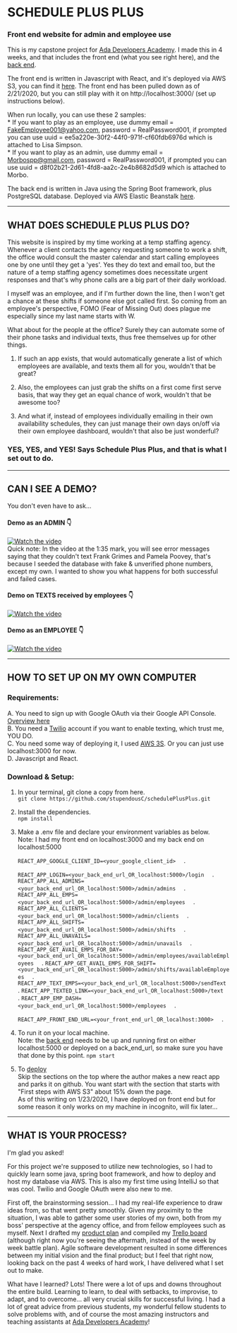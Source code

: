 # SCHEDULE PLUS PLUS
### Front end website for admin and employee use

This is my capstone project for <a href="https://adadevelopersacademy.org">Ada Developers Academy</a>.  I made this in 4 weeks, and that includes the front end (what you see right here), and the [back end](https://github.com/stupendousC/schedule).  

The front end is written in Javascript with React, and it's deployed via AWS S3, you can find it [here](http://schedplusplus.s3-website-us-west-2.amazonaws.com/).  The front end has been pulled down as of 2/21/2020, but you can still play with it on http://localhost:3000/ (set up instructions below).

When run locally, you can use these 2 samples:  
    * If you want to play as an employee, use dummy email = FakeEmployee001@yahoo.com, password = RealPassword001, if prompted you can use uuid = ee5a220e-30f2-44f0-971f-cf60fdb6976d which is attached to Lisa Simpson.  
    * If you want to play as an admin, use dummy email = Morbospp@gmail.com, password = RealPassword001, if prompted you can use uuid = d8f02b21-2d61-4fd8-aa2c-2e4b8682d5d9 which is attached to Morbo.

The back end is written in Java using the Spring Boot framework, plus PostgreSQL database.  Deployed via AWS Elastic Beanstalk [here](http://schedplusplusbackend.us-west-2.elasticbeanstalk.com/).

***

## WHAT DOES SCHEDULE PLUS PLUS DO?

This website is inspired by my time working at a temp staffing agency.  Whenever a client contacts the agency requesting someone to work a shift, the office would consult the master calendar and start calling employees one by one until they get a 'yes'.  Yes they do text and email too, but the nature of a temp staffing agency sometimes does necessitate urgent responses and that's why phone calls are a big part of their daily workload.

I myself was an employee, and if I'm further down the line, then I won't get a chance at these shifts if someone else got called first.  So coming from an employee's perspective, FOMO (Fear of Missing Out) does plague me especially since my last name starts with W.

What about for the people at the office?  Surely they can automate some of their phone tasks and individual texts, thus free themselves up for other things.  

1. If such an app exists, that would automatically generate a list of which employees are available, and texts them all for you, wouldn't that be great?  

2. Also, the employees can just grab the shifts on a first come first serve basis, that way they get an equal chance of work, wouldn't that be awesome too?  

3. And what if, instead of employees individually emailing in their own availability schedules, they can just manage their own days on/off via their own employee dashboard, wouldn't that also be just wonderful?

### YES, YES, and YES!   Says Schedule Plus Plus, and that is what I set out to do.

***

## CAN I SEE A DEMO?

You don't even have to ask... 
#### Demo as an ADMIN 👇  
[![Watch the video](https://img.youtube.com/vi/_9Q1ofPxcDg/hqdefault.jpg)](https://youtu.be/_9Q1ofPxcDg)  
Quick note: In the video at the 1:35 mark, you will see error messages saying that they couldn't text Frank Grimes and Pamela Poovey, that's because I seeded the database with fake & unverified phone numbers, except my own.  I wanted to show you what happens for both successful and failed cases.  

#### Demo on TEXTS received by employees 👇
[![Watch the video](https://img.youtube.com/vi/rvT_r7Nze6g/hqdefault.jpg)](https://youtu.be/rvT_r7Nze6g)

#### Demo as an EMPLOYEE 👇
[![Watch the video](https://img.youtube.com/vi/TMOkfiG8SKQ/hqdefault.jpg)](https://youtu.be/TMOkfiG8SKQ)

***

## HOW TO SET UP ON MY OWN COMPUTER
### Requirements: 
A. You need to sign up with Google OAuth via their Google API Console.  [Overview here](https://developers.google.com/identity/protocols/OAuth2)  
B. You need a [Twilio](https://www.twilio.com/) account if you want to enable texting, which trust me, YOU DO.  
C. You need some way of deploying it, I used [AWS 3S](https://aws.amazon.com/s3/?nc2=h_ql_prod_fs_s3).  Or you can just use localhost:3000 for now.  
D. Javascript and React.

### Download & Setup:
1. In your terminal, git clone a copy from here.  
    `git clone https://github.com/stupendousC/schedulePlusPlus.git`

2. Install the dependencies.  
    `npm install`

3. Make a .env file and declare your environment variables as below.  
  Note: I had my front end on localhost:3000 and my back end on localhost:5000  

    `REACT_APP_GOOGLE_CLIENT_ID=<your_google_client_id>  ` . 

    `REACT_APP_LOGIN=<your_back_end_url_OR_localhost:5000>/login  ` . 
    `REACT_APP_ALL_ADMINS=<your_back_end_url_OR_localhost:5000>/admin/admins  ` . 
    `REACT_APP_ALL_EMPS=<your_back_end_url_OR_localhost:5000>/admin/employees  ` . 
    `REACT_APP_ALL_CLIENTS=<your_back_end_url_OR_localhost:5000>/admin/clients  ` . 
    `REACT_APP_ALL_SHIFTS=<your_back_end_url_OR_localhost:5000>/admin/shifts  ` . 
    `REACT_APP_ALL_UNAVAILS=<your_back_end_url_OR_localhost:5000>/admin/unavails  ` . 
    `REACT_APP_GET_AVAIL_EMPS_FOR_DAY=<your_back_end_url_OR_localhost:5000>/admin/employees/availableEmployees  ` . 
    `REACT_APP_GET_AVAIL_EMPS_FOR_SHIFT=<your_back_end_url_OR_localhost:5000>/admin/shifts/availableEmployees  ` .  
    `REACT_APP_TEXT_EMPS=<your_back_end_url_OR_localhost:5000>/sendText  ` . 
    `REACT_APP_TEXTED_LINK=<your_back_end_url_OR_localhost:5000>/text  ` . 
    `REACT_APP_EMP_DASH=<your_back_end_url_OR_localhost:5000>/employees  ` . 

    `REACT_APP_FRONT_END_URL=<your_front_end_url_OR_localhost:3000>  ` . 
  
4. To run it on your local machine.  
  Note: the [back end](https://github.com/stupendousC/schedule) needs to be up and running first on either localhost:5000 or deployed on a back_end_url, so make sure you have that done by this point.
    `npm start`

5. To [deploy](https://medium.com/dailyjs/a-guide-to-deploying-your-react-app-with-aws-s3-including-https-a-custom-domain-a-cdn-and-58245251f081)  
  Skip the sections on the top where the author makes a new react app and parks it on github.  You want start with the section that starts with "First steps with AWS S3" about 15% down the page.   
  As of this writing on 1/23/2020, I have deployed on front end but for some reason it only works on my machine in incognito, will fix later...

***

## WHAT IS YOUR PROCESS?

I'm glad you asked!  

For this project we're supposed to utilize new technologies, so I had to quickly learn some java, spring boot framework, and how to deploy and host my database via AWS.  This is also my first time using IntelliJ so that was cool.  Twilio and Google OAuth were also new to me.  

First off, the brainstorming session... I had my real-life experience to draw ideas from, so that went pretty smoothly. Given my proximity to the situation, I was able to gather some user stories of my own, both from my boss' perspective at the agency office, and from fellow employees such as myself.  Next I drafted my [product plan](https://gist.github.com/stupendousC/d3046c125289f5071d1c3627355a928a) and compiled my [Trello board](https://trello.com/b/Q2nqP0Re/capstone) (although right now you're seeing the aftermath, instead of the week by week battle plan).  Agile software development resulted in some differences between my initial vision and the final product; but I feel that right now, looking back on the past 4 weeks of hard work, I have delivered what I set out to make.

What have I learned?  Lots!  There were a lot of ups and downs throughout the entire build.  Learning to learn, to deal with setbacks, to improvise, to adapt, and to overcome... all very crucial skills for successful living.  I had a lot of great advice from previous students, my wonderful fellow students to solve problems with, and of course the most amazing instructors and teaching assistants at [Ada Developers Academy](https://adadevelopersacademy.org)!
